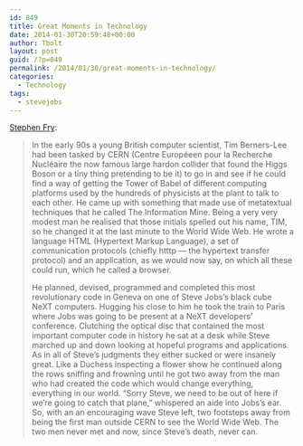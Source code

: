 ```yaml
---
id: 849
title: Great Moments in Technology
date: 2014-01-30T20:59:48+00:00
author: Tbolt
layout: post
guid: /?p=849
permalink: /2014/01/30/great-moments-in-technology/
categories:
  - Technology
tags:
  - stevejobs
---
```

[Stephen Fry](http://www.stephenfry.com/2014/01/24/mac-at-30/single-page/?utm_source=loopinsight.com&utm_medium=referral&utm_campaign=Feed%3A+loopinsight%2FKqJb+(The+Loop)&utm_content=FeedBurner#sthash.9vL149Wd.dpuf):

> In the early 90s a young British computer scientist, Tim Berners-Lee had been tasked by CERN (Centre Européeen pour la Recherche Nucléaire the now famous large hardon collider that found the Higgs Boson or a tiny thing pretending to be it) to go in and see if he could find a way of getting the Tower of Babel of different computing platforms used by the hundreds of physicists at the plant to talk to each other. He came up with something that made use of metatextual techniques that he called The Information Mine. Being a very very modest man he realised that those initials spelled out his name, TIM, so he changed it at the last minute to the World Wide Web. He wrote a language HTML (Hypertext Markup Language), a set of communication protocols (chiefly htttp — the hypertext transfer protocol) and an application, as we would now say, on which all these could run, which he called a browser.
>
> He planned, devised, programmed and completed this most revolutionary code in Geneva on one of Steve Jobs’s black cube NeXT computers. Hugging his close to him he took the train to Paris where Jobs was going to be present at a NeXT developers’ conference. Clutching the optical disc that contained the most important computer code in history he sat at a desk while Steve marched up and down looking at hopeful programs and applications. As in all of Steve’s judgments they either sucked or were insanely great. Like a Duchess inspecting a flower show he continued along the rows sniffing and frowning until he got two away from the man who had created the code which would change everything, everything in our world. “Sorry Steve, we need to be out of here if we’re going to catch that plane,” whispered an aide into Jobs’s ear. So, with an an encouraging wave Steve left, two footsteps away from being the first man outside CERN to see the World Wide Web. The two men never met and now, since Steve’s death, never can.
